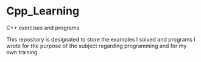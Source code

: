 # Cpp_Learning
C++ exercises and programs

This repository is designated to store the examples I solved and programs I wrote 
for the purpose of the subject regarding programming and for my own training.

